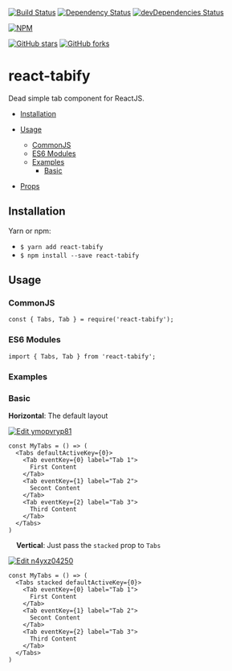 [![Build Status](https://travis-ci.org/mikechabot/react-tabify.svg?branch=master)](https://travis-ci.org/mikechabot/react-tabify)
[![Dependency Status](https://david-dm.org/mikechabot/react-tabify.svg)](https://david-dm.org/mikechabot/react-tabify)
[![devDependencies Status](https://david-dm.org/mikechabot/react-tabify/dev-status.svg)](https://david-dm.org/mikechabot/react-tabify?type=dev)

[![NPM](https://nodei.co/npm/react-tabify.png)](https://nodei.co/npm/react-tabify/)

[![GitHub stars](https://img.shields.io/github/stars/mikechabot/react-tabify.svg?style=social&label=Star)](https://github.com/mikechabot/react-tabify)
[![GitHub forks](https://img.shields.io/github/forks/mikechabot/react-tabify.svg?style=social&label=Fork)](https://github.com/mikechabot/react-tabify)

# react-tabify

Dead simple tab component for ReactJS.

- [Installation](#installation)
- [Usage](#usage)
  - [CommonJS](#commonjs)
  - [ES6 Modules](#es6-modules)
  - [Examples](#examples)
    - [Basic](#basic)
    
- [Props](#props)


## <a name="react-tabify#installation">Installation</a>

Yarn or npm:

* `$ yarn add react-tabify`
* `$ npm install --save react-tabify`

## <a name="react-tabify#usage">Usage</a>

### <a name="react-tabify#commonjs">CommonJS</a>

    const { Tabs, Tab } = require('react-tabify');

### <a name="react-tabify#es6-modules">ES6 Modules</a>

    import { Tabs, Tab } from 'react-tabify';
    
### <a name="react-tabify#examples">Examples</a>

### <a name="react-tabifyy#horizontal">Basic</a>

**Horizontal**: The default layout

[![Edit ymopvryp81](https://codesandbox.io/static/img/play-codesandbox.svg)](https://codesandbox.io/s/ymopvryp81)

    const MyTabs = () => (
      <Tabs defaultActiveKey={0}>
        <Tab eventKey={0} label="Tab 1">
          First Content
        </Tab>
        <Tab eventKey={1} label="Tab 2">
          Secont Content
        </Tab>
        <Tab eventKey={2} label="Tab 3">
          Third Content
        </Tab>
      </Tabs>
    )
    
**Vertical**: Just pass the `stacked` prop to `Tabs`

[![Edit n4yxz04250](https://codesandbox.io/static/img/play-codesandbox.svg)](https://codesandbox.io/s/n4yxz04250)

    const MyTabs = () => (
      <Tabs stacked defaultActiveKey={0}>
        <Tab eventKey={0} label="Tab 1">
          First Content
        </Tab>
        <Tab eventKey={1} label="Tab 2">
          Secont Content
        </Tab>
        <Tab eventKey={2} label="Tab 3">
          Third Content
        </Tab>
      </Tabs>
    )
